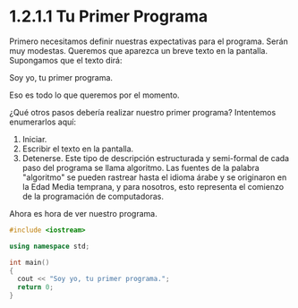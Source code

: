 # 1.2.1.1 Tu Primer Programa

Primero necesitamos definir nuestras expectativas para el programa. Serán muy modestas. Queremos que aparezca un breve texto en la pantalla. Supongamos que el texto dirá:

Soy yo, tu primer programa.

Eso es todo lo que queremos por el momento.

¿Qué otros pasos debería realizar nuestro primer programa? Intentemos enumerarlos aquí:

1. Iniciar.
2. Escribir el texto en la pantalla.
3. Detenerse.
Este tipo de descripción estructurada y semi-formal de cada paso del programa se llama algoritmo. Las fuentes de la palabra "algoritmo" se pueden rastrear hasta el idioma árabe y se originaron en la Edad Media temprana, y para nosotros, esto representa el comienzo de la programación de computadoras.

Ahora es hora de ver nuestro programa.

```cpp
#include <iostream>

using namespace std;

int main() 
{
  cout << "Soy yo, tu primer programa.";
  return 0;
}
```